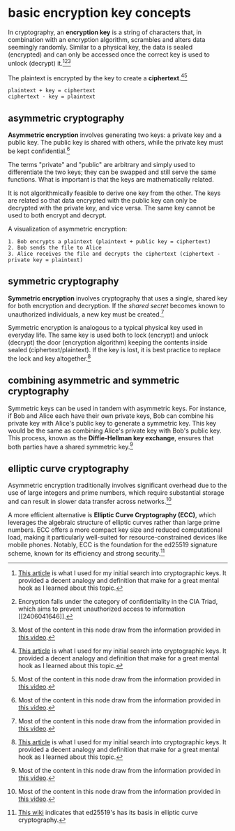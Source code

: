 # basic encryption key concepts
In cryptography, an **encryption key** is a string of characters that, in combination with an encryption algorithm, scrambles and alters data seemingly randomly. Similar to a physical key, the data is sealed (encrypted) and can only be accessed once the correct key is used to unlock (decrypt) it.[^1][^2][^3]

The plaintext is encrypted by the key to create a **ciphertext**.[^1][^3]

```
plaintext + key = ciphertext
ciphertext - key = plaintext
```

## asymmetric cryptography
**Asymmetric encryption** involves generating two keys: a private key and a public key. The public key is shared with others, while the private key must be kept confidential.[^3]

The terms "private" and "public" are arbitrary and simply used to differentiate the two keys; they can be swapped and still serve the same functions. What is important is that the keys are mathematically related.

It is not algorithmically feasible to derive one key from the other. The keys are related so that data encrypted with the public key can only be decrypted with the private key, and vice versa. The same key cannot be used to both encrypt and decrypt.

A visualization of asymmetric encryption:

```
1. Bob encrypts a plaintext (plaintext + public key = ciphertext) 
2. Bob sends the file to Alice
3. Alice receives the file and decrypts the ciphertext (ciphertext - private key = plaintext)
```

## symmetric cryptography
**Symmetric encryption** involves cryptography that uses a single, shared key for both encryption and decryption. If the *shared secret* becomes known to unauthorized individuals, a new key must be created.[^3]

Symmetric encryption is analogous to a typical physical key used in everyday life. The same key is used both to lock (encrypt) and unlock (decrypt) the door (encryption algorithm) keeping the contents inside sealed (ciphertext/plaintext). If the key is lost, it is best practice to replace the lock and key altogether.[^1]

## combining asymmetric and symmetric cryptography
Symmetric keys can be used in tandem with asymmetric keys. For instance, if Bob and Alice each have their own private keys, Bob can combine his private key with Alice's public key to generate a symmetric key. This key would be the same as combining Alice's private key with Bob's public key. This process, known as the **Diffie-Hellman key exchange**, ensures that both parties have a shared symmetric key.[^3]

## elliptic curve cryptography
Asymmetric encryption traditionally involves significant overhead due to the use of large integers and prime numbers, which require substantial storage and can result in slower data transfer across networks.[^3]

A more efficient alternative is **Elliptic Curve Cryptography (ECC)**, which leverages the algebraic structure of elliptic curves rather than large prime numbers. ECC offers a more compact key size and reduced computational load, making it particularly well-suited for resource-constrained devices like mobile phones. Notably, ECC is the foundation for the ed25519 signature scheme, known for its efficiency and strong security.[^4]

[^1]: [This article](https://www.cloudflare.com/learning/ssl/what-is-a-cryptographic-key/) is what I used for my initial search into cryptographic keys. It provided a decent analogy and definition that make for a great mental hook as I learned about this topic.
[^2]: Encryption falls under the category of confidentiality in the CIA Triad, which aims to prevent unauthorized access to information [[2406041646]].
[^3]: Most of the content in this node draw from the information provided in [this video](https://www.youtube.com/watch?v=6uRI4o5EUkI).
[^4]: [This wiki](https://en.wikipedia.org/wiki/EdDSA) indicates that ed25519's has its basis in elliptic curve cryptography.
